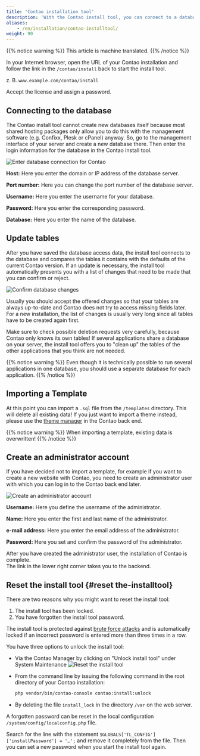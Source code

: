 ```yaml
---
title: 'Contao installation tool'
description: 'With the Contao install tool, you can connect to a database, update tables, import a template and create an administrator account.'
aliases:
    - /en/installation/contao-installtool/
weight: 90
---
```


{{% notice warning %}}
This article is machine translated.
{{% /notice %}}

In your Internet browser, open the URL of your Contao installation and follow the link in the `/contao/install` back to start the install tool.

z. B. `www.example.com/contao/install`

Accept the license and assign a password.

## Connecting to the database

The Contao install tool cannot create new databases itself because most shared hosting packages only allow you to do this with the management software (e.g. Confixx, Plesk or cPanel) anyway. So, go to the management interface of your server and create a new database there. Then enter the login information for the database in the Contao install tool.

![Enter database connection for Contao](/de/installation/images/de/datenbankverbindung-fuer-contao-eingeben.png?classes=shadow)

**Host:** Here you enter the domain or IP address of the database server.

**Port number:** Here you can change the port number of the database server.

**Username:** Here you enter the username for your database.

**Password:** Here you enter the corresponding password.

**Database:** Here you enter the name of the database.

## Update tables

After you have saved the database access data, the install tool connects to the database and compares the tables it contains with the defaults of the current Contao version. If an update is necessary, the install tool automatically presents you with a list of changes that need to be made that you can confirm or reject.

![Confirm database changes](/de/installation/images/de/datenbankaenderungen-bestaetigen.png?classes=shadow)

Usually you should accept the offered changes so that your tables are always up-to-date and Contao does not try to access missing fields later. For a new installation, the list of changes is usually very long since all tables have to be created again first.

Make sure to check possible deletion requests very carefully, because Contao only knows its own tables! If several applications share a database on your server, the install tool offers you to "clean up" the tables of the other applications that you think are not needed.

{{% notice warning %}}
 Even though it is technically possible to run several applications in one database, you should use a separate database for each application. 
{{% /notice %}}

## Importing a Template

At this point you can import a `.sql` file from the `/templates` directory. This will delete all existing data! If you just want to import a theme instead, please use the [theme manager](../../theme-manager/) in the Contao back end.

{{% notice warning %}}
 When importing a template, existing data is overwritten! 
{{% /notice %}}

## Create an administrator account

If you have decided not to import a template, for example if you want to create a new website with Contao, you need to create an administrator user with which you can log in to the Contao back end later.

![Create an administrator account](/de/installation/images/de/ein-administratorkonto-anlegen.png?classes=shadow)

**Username:** Here you define the username of the administrator.

**Name:** Here you enter the first and last name of the administrator.

**e-mail address:** Here you enter the email address of the administrator.

**Password:** Here you set and confirm the password of the administrator.

After you have created the administrator user, the installation of Contao is complete.   
 The link in the lower right corner takes you to the backend.

## Reset the install tool {#reset the-installtool}

There are two reasons why you might want to reset the install tool:

1. The install tool has been locked.
2. You have forgotten the install tool password.

The install tool is protected against [brute force attacks](https://de.wikipedia.org/wiki/Brute-Force-Methode) and is automatically locked if an incorrect password is entered more than three times in a row.

You have three options to unlock the install tool:

- Via the Contao Manager by clicking on "Unlock install tool" under System Maintenance ![Reset the install tool](/de/installation/images/de/das-installtool-zuruecksetzen.png?classes=shadow)
- From the command line by issuing the following command in the root directory of your Contao installation:
  
   ```bash
  php vendor/bin/contao-console contao:install:unlock
  ```
- By deleting the file `install_lock` in the directory `/var` on the web server.

A forgotten password can be reset in the local configuration `/system/config/localconfig.php` file.

Search for the line with the statement `$GLOBALS['TL_CONFIG']['installPassword'] = '…';` and remove it completely from the file. Then you can set a new password when you start the install tool again.
